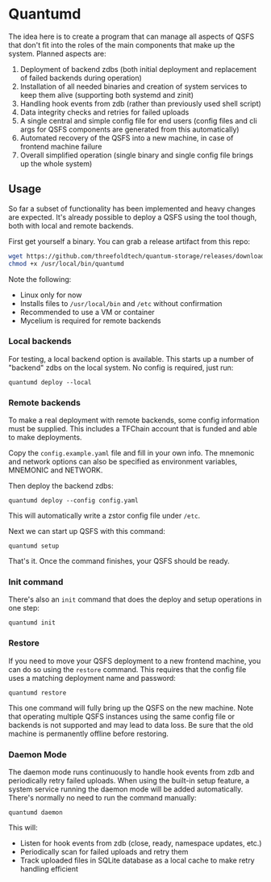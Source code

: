 # Quantumd

The idea here is to create a program that can manage all aspects of QSFS that don't fit into the roles of the main components that make up the system. Planned aspects are:

1. Deployment of backend zdbs (both initial deployment and replacement of failed backends during operation)
2. Installation of all needed binaries and creation of system services to keep them alive (supporting both systemd and zinit)
3. Handling hook events from zdb (rather than previously used shell script)
4. Data integrity checks and retries for failed uploads
5. A single central and simple config file for end users (config files and cli args for QSFS components are generated from this automatically)
6. Automated recovery of the QSFS into a new machine, in case of frontend machine failure
7. Overall simplified operation (single binary and single config file brings up the whole system)

## Usage

So far a subset of functionality has been implemented and heavy changes are expected. It's already possible to deploy a QSFS using the tool though, both with local and remote backends.

First get yourself a binary. You can grab a release artifact from this repo:

```bash
wget https://github.com/threefoldtech/quantum-storage/releases/download/v0.4.0-rc12/quantumd_0.4.0-rc12_linux_amd64 -O /usr/local/bin/quantumd
chmod +x /usr/local/bin/quantumd
```

Note the following:

- Linux only for now
- Installs files to `/usr/local/bin` and `/etc` without confirmation
- Recommended to use a VM or container
- Mycelium is required for remote backends

### Local backends

For testing, a local backend option is available. This starts up a number of "backend" zdbs on the local system. No config is required, just run:

```
quantumd deploy --local
```

### Remote backends

To make a real deployment with remote backends, some config information must be supplied. This includes a TFChain account that is funded and able to make deployments.

Copy the `config.example.yaml` file and fill in your own info. The mnemonic and network options can also be specified as environment variables, MNEMONIC and NETWORK.

Then deploy the backend zdbs:

```
quantumd deploy --config config.yaml
```

This will automatically write a zstor config file under `/etc`.

Next we can start up QSFS with this command:

```
quantumd setup
```

That's it. Once the command finishes, your QSFS should be ready.

### Init command

There's also an `init` command that does the deploy and setup operations in one step:

```
quantumd init
```

### Restore

If you need to move your QSFS deployment to a new frontend machine, you can do so using the `restore` command. This requires that the config file uses a matching deployment name and password:

```
quantumd restore
```

This one command will fully bring up the QSFS on the new machine. Note that operating multiple QSFS instances using the same config file or backends is not supported and may lead to data loss. Be sure that the old machine is permanently offline before restoring.

### Daemon Mode

The daemon mode runs continuously to handle hook events from zdb and periodically retry failed uploads. When using the built-in setup feature, a system service running the daemon mode will be added automatically. There's normally no need to run the command manually:

```
quantumd daemon
```

This will:
- Listen for hook events from zdb (close, ready, namespace updates, etc.)
- Periodically scan for failed uploads and retry them
- Track uploaded files in SQLite database as a local cache to make retry handling efficient
